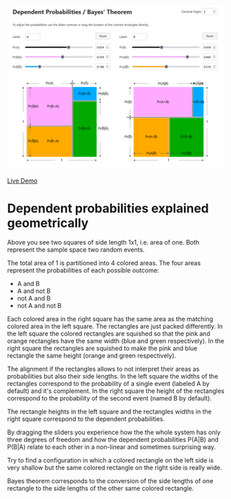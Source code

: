 ![Screenshot of the app](preview.png)

[Live Demo](https://static.laszlokorte.de/stochastic/)


# Dependent probabilities explained geometrically

Above you see two squares of side length 1x1, i.e. area of one. Both represent the sample space two random events.

The total area of 1 is partitioned into 4 colored areas. The four areas represent the probabilities of each possible outcome:

   * A and B
   * A and not B
   * not A and B
   * not A and not B

Each colored area in the right square has the same area as the matching colored area in the left square. The rectangles are just packed differently. In the left square the colored rectangles are squished so that the pink and orange rectangles have the same width (blue and green respectively). In the right square the rectangles are squished to make the pink and blue rectangle the same height (orange and green respectively).

The alignment if the rectangles allows to not interpret their areas as probabilities but also their side lengths. In the left square the widths of the rectangles correspond to the probability of a single event (labeled A by default) and it's complement. In the right square the height of the rectangles correspond to the probability of the second event (named B by default).

The rectangle heights in the left square and the rectangles widths in the right square correspond to the dependent probabilities.

By dragging the sliders you experience how the the whole system has only three degrees of freedom and how the dependent probabilities P(A|B) and P(B|A) relate to each other in a non-linear and sometimes surprising way.

Try to find a configuration in which a colored rectangle on the left side is very shallow but the same colored rectangle on the right side is really wide.

Bayes theorem corresponds to the conversion of the side lengths of one rectangle to the side lengths of the other same colored rectangle.
